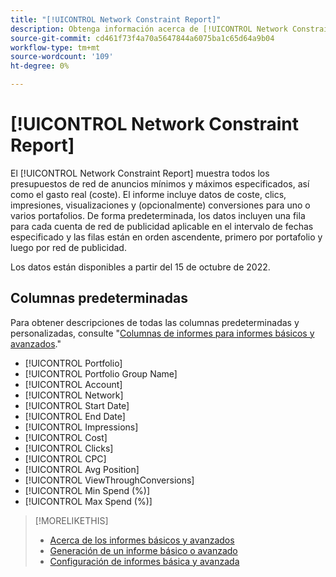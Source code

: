 ```yaml
---
title: "[!UICONTROL Network Constraint Report]"
description: Obtenga información acerca de [!UICONTROL Network Constraint Report].
source-git-commit: cd461f73f4a70a5647844a6075ba1c65d64a9b04
workflow-type: tm+mt
source-wordcount: '109'
ht-degree: 0%

---
```


# [!UICONTROL Network Constraint Report]

El [!UICONTROL Network Constraint Report] muestra todos los presupuestos de red de anuncios mínimos y máximos especificados, así como el gasto real (coste). El informe incluye datos de coste, clics, impresiones, visualizaciones y (opcionalmente) conversiones para uno o varios portafolios. De forma predeterminada, los datos incluyen una fila para cada cuenta de red de publicidad aplicable en el intervalo de fechas especificado y las filas están en orden ascendente, primero por portafolio y luego por red de publicidad.

Los datos están disponibles a partir del 15 de octubre de 2022.<!-- [Later: You can view data for the previous NN days.] -->

## Columnas predeterminadas

Para obtener descripciones de todas las columnas predeterminadas y personalizadas, consulte &quot;[Columnas de informes para informes básicos y avanzados](basic-advanced-report-columns.md).&quot;

* [!UICONTROL Portfolio]
* [!UICONTROL Portfolio Group Name]
* [!UICONTROL Account]
* [!UICONTROL Network]
* [!UICONTROL Start Date]
* [!UICONTROL End Date]
* [!UICONTROL Impressions]
* [!UICONTROL Cost]
* [!UICONTROL Clicks]
* [!UICONTROL CPC]
* [!UICONTROL Avg Position]
* [!UICONTROL ViewThroughConversions]
* [!UICONTROL Min Spend (%)]
* [!UICONTROL Max Spend (%)]

>[!MORELIKETHIS]
>
>* [Acerca de los informes básicos y avanzados](basic-advanced-report-about.md)
>* [Generación de un informe básico o avanzado](basic-advanced-report-generate.md)
>* [Configuración de informes básica y avanzada](basic-advanced-report-settings.md)

